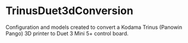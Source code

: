 # TrinusDuet3dConversion
Configuration and models created to convert a Kodama Trinus (Panowin Pango) 3D printer to Duet 3 Mini 5+ control board.
